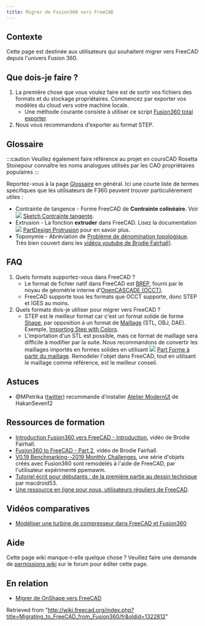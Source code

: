 ```yaml
---
title: Migrer de Fusion360 vers FreeCAD
---
```

## Contexte

Cette page est destinée aux utilisateurs qui souhaitent migrer vers FreeCAD depuis l'univers Fusion 360.

## Que dois-je faire ?

1. La première chose que vous voulez faire est de sortir vos fichiers des formats et du stockage propriétaires. Commencez par exporter vos modèles du cloud vers votre machine locale.
   * Une méthode courante consiste à utiliser ce script [Fusion360 total exporter](https://github.com/Jnesselr/fusion-360-total-exporter).
2. Nous vous recommandons d'exporter au format STEP.

## Glossaire

:::caution
Veuillez également faire référence au projet en coursCAD Rosetta Stonepour connaître les noms analogues utilisés par les CAO propriétaires populaires
:::

Reportez-vous à la page [Glossaire](/Glossary/fr "Glossary/fr") en général. Ici une courte liste de termes spécifiques que les utilisateurs de F360 peuvent trouver particulièrement utiles :

* Contrainte de tangence - Forme FreeCAD de **Contrainte colinéaire**. Voir ![](/images/Sketcher_ConstrainTangent.svg) [Sketch Contrainte tangente](/Sketcher_ConstrainTangent/fr#Entre_deux_lignes_.28colin.C3.A9aire.29 "Sketcher ConstrainTangent/fr").
* Extrusion - La fonction **extruder** dans FreeCAD. Lisez la documentation ![](/images/PartDesign_Pad.svg) [PartDesign Protrusion](/PartDesign_Pad/fr "PartDesign Pad/fr") pour en savoir plus.
* Toponymie - Abréviation de [Problème de dénomination topologique](/Topological_naming_problem/fr "Topological naming problem/fr"). Très bien couvert dans les [vidéos youtube de Brodie Fairhall](https://www.youtube.com/watch?v=6p2vqEEmWq4)].

## FAQ

1. Quels formats supportez-vous dans FreeCAD ?
   * Le format de fichier natif dans FreeCAD est [BREP](https://fr.wikipedia.org/wiki/B-Rep), fourni par le noyau de géométrie interne d'[OpenCASCADE (OCCT)](/OpenCASCADE/fr "OpenCASCADE/fr").
   * FreeCAD supporte tous les formats que OCCT supporte, donc STEP et IGES au moins.
2. Quels formats dois-je utiliser pour migrer vers FreeCAD ?
   * STEP est le meilleur format car c'est un format solide de forme [Shape](/Shape/fr "Shape/fr"), par opposition à un format de [Maillage](/Mesh/fr "Mesh/fr") (STL, OBJ, DAE). Exemple, [Importing Step with Colors](https://forum.freecadweb.org/viewtopic.php?f=3&t=50308).
   * L'importation d'un STL est possible, mais ce format de maillage sera difficile à modifier par la suite. Nous recommandons de convertir les maillages importés en formes solides en utilisant ![](/images/Part_ShapeFromMesh.svg) [Part Forme à partir du maillage](/Part_ShapeFromMesh/fr "Part ShapeFromMesh/fr"). Remodeler l'objet dans FreeCAD, tout en utilisant le maillage comme référence, est le meilleur conseil.

## Astuces

* @MPetrika ([twitter](https://twitter.com/MPetrikas/status/1362051484704264198)) recommande d'installer [Atelier ModernUI](/ModernUI_Workbench/fr "ModernUI Workbench/fr") de HakanSeven12

## Ressources de formation

* [Introduction Fusion360 vers FreeCAD - Introduction](https://www.youtube.com/watch?v=_GxJkB23ZHM), vidéo de Brodie Fairhall.
* [Fusion360 to FreeCAD - Part 2](https://www.youtube.com/watch?v=IESZD4QS3P8), vidéo de Brodie Fairhall.
* [V0.19 Benchmarking--2019 Monthly Challenges](https://forum.freecadweb.org/viewtopic.php?f=36&t=50492), une série d'objets créés avec Fusion360 sont remodelés à l'aide de FreeCAD, par l'utilisateur expérimenté ppemawm.
* [Tutoriel écrit pour débutants : de la première partie au dessin technique](https://github.com/macdroid53/LearningFreeCAD) par macdroid53.
* [Une ressource en ligne pour nous, utilisateurs réguliers de FreeCAD](https://www.freecad.info/).

## Vidéos comparatives

* [Modéliser une turbine de compresseur dans FreeCAD et Fusion360](https://www.youtube.com/watch?v=kirDbZd0dvI&feature=youtu.be)

## Aide

Cette page wiki manque-t-elle quelque chose ? Veuillez faire une demande de [permissions wiki](https://forum.freecadweb.org/viewtopic.php?f=21&t=6830) sur le forum pour éditer cette page.

## En relation

* [Migrer de OnShape vers FreeCAD](/Migrating_to_FreeCAD_from_OnShape/fr "Migrating to FreeCAD from OnShape/fr")

Retrieved from "<http://wiki.freecad.org/index.php?title=Migrating_to_FreeCAD_from_Fusion360/fr&oldid=1322812>"
